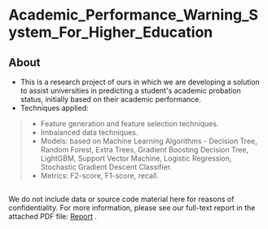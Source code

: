 # Academic_Performance_Warning_System_For_Higher_Education

## About

* This is a research project of ours in which we are developing a solution to assist universities in predicting a student's academic probation status, initially based on their academic performance.
* Techniques applied:
> * Feature generation and feature selection techniques.
> * Imbalanced data techniques. 
> * Models: based on Machine Learning Algorithms - Decision Tree, Random Forest, Extra Trees, Gradient Boosting Decision Tree, LightGBM, Support Vector Machine, Logistic Regression, Stochastic Gradient Descent Classifier.
> * Metrics: F2-score, F1-score, recall.

## 
We do not include data or source code material here for reasons of confidentiality. For more information, please see our full-text report in the attached PDF file: <a href="Academic_Performance_Warning_System_For_Higher_Education .pdf" target="_blank">Report</a> .

